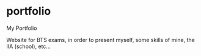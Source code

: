 # portfolio
My Portfolio


Website for BTS exams, in order to present myself, some skills of mine, the IIA (school), etc...
